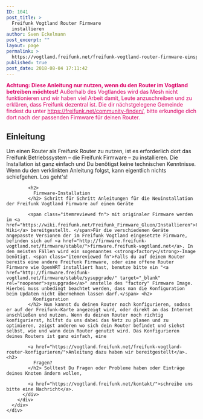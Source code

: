 ```yaml
---
ID: 1041
post_title: >
  Freifunk Vogtland Router Firmware
  installieren
author: Sven Eckelmann
post_excerpt: ""
layout: page
permalink: >
  https://vogtland.freifunk.net/freifunk-vogtland-router-firmware-einspielen/
published: true
post_date: 2018-08-04 17:11:42
---
```

<div id="pl-1041"  class="panel-layout" >
  <div id="pg-1041-0"  class="panel-grid panel-no-style"  data-style="{&quot;background_image_attachment&quot;:false,&quot;background_display&quot;:&quot;tile&quot;,&quot;cell_alignment&quot;:&quot;flex-start&quot;}" >
    <div id="pgc-1041-0-0"  class="panel-grid-cell"  data-weight="1" >
      <div id="panel-1041-0-0-0" class="so-panel widget widget_sow-editor panel-first-child panel-last-child" data-index="0" data-style="{&quot;background_image_attachment&quot;:false,&quot;background_display&quot;:&quot;tile&quot;}" >
        <div class="so-widget-sow-editor so-widget-sow-editor-base">
          <div class="siteorigin-widget-tinymce textwidget">
            <span style="color: #dc0067;"><strong>Achtung: Diese Anleitung nur nutzen, wenn du den Router im Vogtland betreiben möchtest!</strong></span> <span style="color: #dc0067;">Außerhalb des Vogtlandes wird das Mesh nicht funktionieren und wir haben viel Arbeit damit, Leute anzuschreiben und zu erklären, dass Freifunk dezentral ist. Die dir nächstgelegene Gemeinde findest du unter <a style="color: #dc0067;" href="https://freifunk.net/community-finden/">https://freifunk.net/community-finden/</a>, bitte erkundige dich dort nach der passenden Firmware für deinen Router.</span> <h2>
              Einleitung
            </h2> Um einen Router als Freifunk Router zu nutzen, ist es erforderlich dort das Freifunk Betriebssystem – die Freifunk Firmware – zu installieren. Die Installation ist ganz einfach und Du benötigst keine technischen Kenntnisse. Wenn du den verklinkten Anleitung folgst, kann eigentlich nichts schiefgehen. Los geht's! 
            
            <h2>
              Firmware-Installation
            </h2> Schritt für Schritt Anleitungen für die Neuinstallation der Freifunk Vogtland Firmware auf einem Geräte
            
            <span class="itemreviewed fn"> mit originaler Firmware werden im <a href="https://wiki.freifunk.net/Freifunk_Firmware_Gluon/Installieren">Freifunk Wiki</a> bereitgestellt. </span>Für die verschiedenen Geräte angepasste Versionen der im Freifunk Vogtland eingesetzte Firmware, befinden sich auf <a href="http://firmware.freifunk-vogtland.net/firmware/stable/">firmware.freifunk-vogtland.net</a>. In den meisten Fällen wird ein sogenanntes <strong>factory</strong>-Image benötigt. <span class="itemreviewed fn">Falls du auf deinem Router bereits eine andere Freifunk Firmware, oder eine offene Router Firmware wie OpenWRT installiert hast, benutze bitte ein "<a href="http://firmware.freifunk-vogtland.net/firmware/stable/sysupgrade/" target="_blank" rel="noopener">sysupgrade</a>" anstelle des "factory" Firmware Image. Hierbei muss unbedingt beachtet werden, dass man die Konfiguration beim Updaten nicht übernehmen lassen darf.</span> <h2>
              Konfiguration
            </h2> Nun kannst du deinen Router noch konfigurieren, sodass er auf der Freifunk-Karte angezeigt wird, oder direkt an das Internet anschließen und nutzen. Wenn du deinen Router noch richtig konfigurierst, hilfst du uns dabei das Netz zu planen und zu optimieren, zeigst anderen wo sich dein Router befindet und siehst selbst, wie und wann dein Router genutzt wird. Das Konfigurieren deines Routers ist ganz einfach, eine 
            
            <a href="https://vogtland.freifunk.net/freifunk-vogtland-router-konfigurieren/">Anleitung dazu haben wir bereitgestellt</a>.   <h2>
              Fragen?
            </h2> Solltest Du Fragen oder Probleme haben oder Einträge deines Knoten ändern wollen, 
            
            <a href="https://vogtland.freifunk.net/kontakt/">schreibe uns bitte eine Nachricht</a>.
          </div>
        </div>
      </div>
    </div>
  </div>
</div>